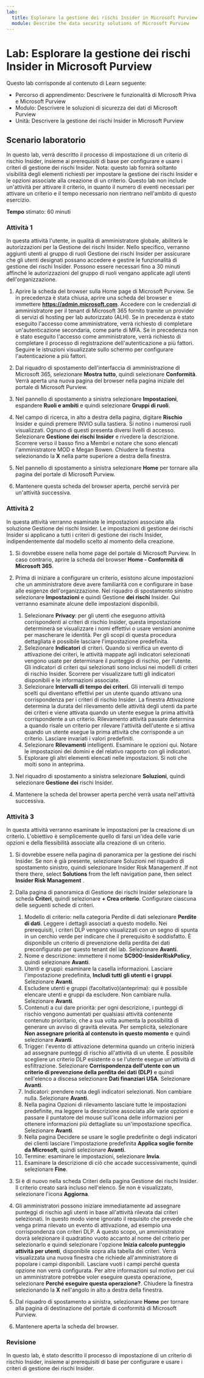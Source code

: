 ```yaml
---
lab:
  title: Esplorare la gestione dei rischi Insider in Microsoft Purview
  module: Describe the data security solutions of Microsoft Purview
---
```


# Lab: Esplorare la gestione dei rischi Insider in Microsoft Purview

Questo lab corrisponde al contenuto di Learn seguente:

- Percorso di apprendimento: Descrivere le funzionalità di Microsoft Priva e Microsoft Purview
- Modulo: Descrivere le soluzioni di sicurezza dei dati di Microsoft Purview
- Unità: Descrivere la gestione dei rischi Insider in Microsoft Purview

## Scenario laboratorio

In questo lab, verrà descritto il processo di impostazione di un criterio di rischio Insider, insieme ai prerequisiti di base per configurare e usare i criteri di gestione dei rischi Insider.  Nota: questo lab fornirà soltanto visibilità degli elementi richiesti per impostare la gestione dei rischi Insider e le opzioni associate alla creazione di un criterio.  Questo lab non include un'attività per attivare il criterio, in quanto il numero di eventi necessari per attivare un criterio e il tempo necessario non rientrano nell'ambito di questo esercizio.

**Tempo** stimato: 60 minuti

### Attività 1

In questa attività l'utente, in qualità di amministratore globale, abiliterà le autorizzazioni per la Gestione dei rischi Insider.  Nello specifico, verranno aggiunti utenti al gruppo di ruoli Gestione dei rischi Insider per assicurare che gli utenti designati possano accedere e gestire le funzionalità di gestione dei rischi Insider.  Possono essere necessari fino a 30 minuti affinché le autorizzazioni del gruppo di ruoli vengano applicate agli utenti dell'organizzazione.

1. Aprire la scheda del browser sulla Home page di Microsoft Purview.  Se in precedenza è stata chiusa, aprire una scheda del browser e immettere **https://admin.microsoft.com**. Accedere con le credenziali di amministratore per il tenant di Microsoft 365 fornito tramite un provider di servizi di hosting per lab autorizzato (ALH). Se in precedenza è stato eseguito l'accesso come amministratore, verrà richiesto di completare un'autenticazione secondaria, come parte di MFA. Se in precedenza non è stato eseguito l'accesso come amministratore, verrà richiesto di completare il processo di registrazione dell'autenticazione a più fattori. Seguire le istruzioni visualizzate sullo schermo per configurare l'autenticazione a più fattori.

1. Dal riquadro di spostamento dell'interfaccia di amministrazione di Microsoft 365, selezionare **Mostra tutto**, quindi selezionare **Conformità**.  Verrà aperta una nuova pagina del browser nella pagina iniziale del portale di Microsoft Purview.  

1. Nel pannello di spostamento a sinistra selezionare **Impostazioni**, espandere **Ruoli e ambiti** e quindi selezionare **Gruppi di ruoli**.

1. Nel campo di ricerca, in alto a destra della pagina, digitare **Rischio** Insider e quindi premere INVIO sulla tastiera.  Si notino i numerosi ruoli visualizzati.  Ognuno di questi presenta diversi livelli di accesso.  Selezionare **Gestione dei rischi Insider** e rivedere la descrizione.  Scorrere verso il basso fino a Membri e notare che sono elencati l'amministratore MOD e Megan Bowen. Chiudere la finestra selezionando la **X** nella parte superiore a destra della finestra.

1. Nel pannello di spostamento a sinistra selezionare **Home** per tornare alla pagina del portale di Microsoft Purview.

1. Mantenere questa scheda del browser aperta, perché servirà per un'attività successiva.

### Attività 2

In questa attività verranno esaminate le impostazioni associate alla soluzione Gestione dei rischi Insider.  Le impostazioni di gestione dei rischi Insider si applicano a tutti i criteri di gestione dei rischi Insider, indipendentemente dal modello scelto al momento della creazione.

1. Si dovrebbe essere nella home page del portale di Microsoft Purview. In caso contrario, aprire la scheda del browser **Home - Conformità di Microsoft 365**.

1. Prima di iniziare a configurare un criterio, esistono alcune impostazioni che un amministratore deve avere familiarità con e configurare in base alle esigenze dell'organizzazione. Nel riquadro di spostamento sinistro selezionare **Impostazioni** e quindi Gestione **dei rischi** Insider.  Qui verranno esaminate alcune delle impostazioni disponibili.
    1. Selezionare **Privacy**: per gli utenti che eseguono attività corrispondenti ai criteri di rischio Insider, questa impostazione determinerà se visualizzare i nomi effettivi o usare versioni anonime per mascherare le identità.  Per gli scopi di questa procedura dettagliata è possibile lasciare l'impostazione predefinita.
    1. Selezionare **Indicatori** di criteri. Quando si verifica un evento di attivazione dei criteri, le attività mappate agli indicatori selezionati vengono usate per determinare il punteggio di rischio, per l'utente. Gli indicatori di criteri qui selezionati sono inclusi nei modelli di criteri di rischio Insider.  Scorrere per visualizzare tutti gli indicatori disponibili e le informazioni associate. 
    1. Selezionare **Intervalli di tempo dei criteri**. Gli intervalli di tempo scelti qui diventano effettivi per un utente quando attivano una corrispondenza per i criteri di rischio Insider.   La finestra Attivazione determina la durata del rilevamento delle attività degli utenti da parte dei criteri e viene attivata quando un utente esegue la prima attività corrispondente a un criterio. Rilevamento attività passate determina a quando risale un criterio per rilevare l'attività dell'utente e si attiva quando un utente esegue la prima attività che corrisponde a un criterio.  Lasciare invariati i valori predefiniti.
    1. Selezionare **Rilevamenti** intelligenti. Esaminare le opzioni qui.  Notare le impostazioni dei domini e del relativo rapporto con gli indicatori.
    1. Esplorare gli altri elementi elencati nelle impostazioni. Si noti che molti sono in anteprima.

1. Nel riquadro di spostamento a sinistra selezionare **Soluzioni**, quindi selezionare **Gestione dei** rischi Insider.

1. Mantenere la scheda del browser aperta perché verrà usata nell'attività successiva.

### Attività 3

In questa attività verranno esaminate le impostazioni per la creazione di un criterio.  L'obiettivo è semplicemente quello di farsi un'idea delle varie opzioni e della flessibilità associate alla creazione di un criterio.

1. Si dovrebbe essere nella pagina di panoramica per la gestione dei rischi Insider.  Se non è già presente, selezionare Soluzioni nel riquadro di spostamento sinistro, quindi selezionare Insider Risk Management .If not there there, select **Solutions** from the left navigation pane, then select **Insider Risk Management** .

1. Dalla pagina di panoramica di Gestione dei rischi Insider selezionare la scheda **Criteri**, quindi selezionare **+ Crea criterio**.  Configurare ciascuna delle seguenti schede di criteri.

    1. Modello di criterio: nella categoria Perdite di dati selezionare **Perdite di dati**.  Leggere i dettagli associati a questo modello. Nei prerequisiti, i criteri DLP vengono visualizzati con un segno di spunta in un cerchio verde per indicare che il prerequisito è soddisfatto.  È disponibile un criterio di prevenzione della perdita dei dati preconfigurato per questo tenant del lab. Selezionare **Avanti**. 
    1. Nome e descrizione: immettere il nome **SC900-InsiderRiskPolicy**, quindi selezionare **Avanti**.
    1. Utenti e gruppi: esaminare la casella informazioni.  Lasciare l'impostazione predefinita, **Includi tutti gli utenti e i gruppi**.  Selezionare **Avanti**.
    1. Escludere utenti e gruppi (facoltativo)(anteprima): qui è possibile elencare utenti e gruppi da escludere. Non cambiare nulla. Selezionare **Avanti**.
    1. Contenuti a cui dare priorità: per ogni descrizione, i punteggi di rischio vengono aumentati per qualsiasi attività contenente contenuto prioritario, che a sua volta aumenta la possibilità di generare un avviso di gravità elevata. Per semplicità, selezionare **Non assegnare priorità al contenuto in questo momento** e quindi selezionare **Avanti**.
    1. Trigger: l'evento di attivazione determina quando un criterio inizierà ad assegnare punteggi di rischio all'attività di un utente.  È possibile scegliere un criterio DLP esistente o se l'utente esegue un'attività di esfiltrazione. Selezionare **Corrispondenza dell'utente con un criterio di prevenzione della perdita dei dati (DLP)** e quindi nell'elenco a discesa selezionare **Dati finanziari USA**. Selezionare **Avanti**.
    1. Indicatori: prendere nota degli indicatori selezionati. Non cambiare nulla. Selezionare **Avanti**.
    1. Nella pagina Opzioni di rilevamento lasciare tutte le impostazioni predefinite, ma leggere la descrizione associata alle varie opzioni e passare il puntatore del mouse sull'icona delle informazioni per ottenere informazioni più dettagliate su un'impostazione specifica.  Selezionare **Avanti**.
    1. Nella pagina Decidere se usare le soglie predefinite o degli indicatori dei clienti lasciare l'impostazione predefinita **Applica soglie fornite da Microsoft**, quindi selezionare **Avanti**.
    1. Termine: esaminare le impostazioni, selezionare **Invia**.
    1. Esaminare la descrizione di ciò che accade successivamente, quindi selezionare **Fine**.

1. Si è di nuovo nella scheda Criteri della pagina Gestione dei rischi Insider.  Il criterio creato sarà incluso nell'elenco.  Se non è visualizzato, selezionare l'icona **Aggiorna**.

1. Gli amministratori possono iniziare immediatamente ad assegnare punteggi di rischio agli utenti in base all'attività rilevata dai criteri selezionati. In questo modo viene ignorato il requisito che prevede che venga prima rilevato un evento di attivazione, ad esempio una corrispondenza con criteri DLP.  A questo scopo, un amministratore dovrà selezionare il quadratino vuoto accanto al nome del criterio per selezionarlo e quindi selezionare l'opzione **Inizia calcolo punteggio attività per utenti**, disponibile sopra alla tabella dei criteri.  Verrà visualizzata una nuova finestra che richiede all'amministratore di popolare i campi disponibili. Lasciare vuoti i campi perché questa opzione non verrà configurata. Per altre informazioni sul motivo per cui un amministratore potrebbe voler eseguire questa operazione, selezionare **Perché eseguire questa operazione?**.  Chiudere la finestra selezionando la **X** nell'angolo in alto a destra della finestra.

1. Dal riquadro di spostamento a sinistra, selezionare **Home** per tornare alla pagina di destinazione del portale di conformità di Microsoft Purview.

1. Mantenere aperta la scheda del browser.

### Revisione

In questo lab, è stato descritto il processo di impostazione di un criterio di rischio Insider, insieme ai prerequisiti di base per configurare e usare i criteri di gestione dei rischi Insider.
